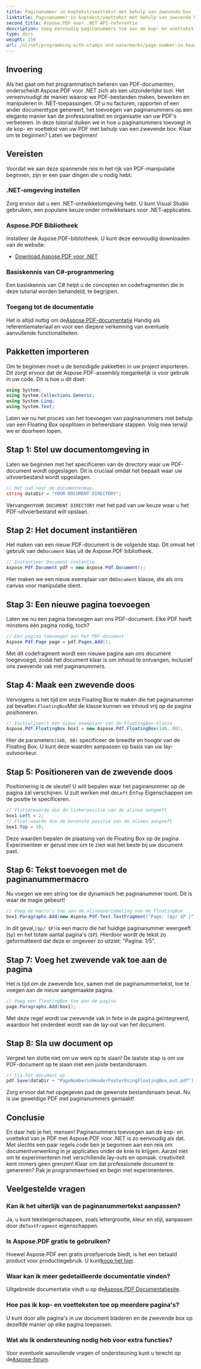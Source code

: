 ```yaml
---
title: Paginanummer in koptekst/voettekst met behulp van zwevende box
linktitle: Paginanummer in koptekst/voettekst met behulp van zwevende box
second_title: Aspose.PDF voor .NET API-referentie
description: Voeg eenvoudig paginanummers toe aan de kop- en voettekst van uw PDF met behulp van een zwevend vak met Aspose.PDF voor .NET in deze stapsgewijze zelfstudie.
type: docs
weight: 150
url: /nl/net/programming-with-stamps-and-watermarks/page-number-in-header-footer-using-floating-box/
---
```

## Invoering

Als het gaat om het programmatisch beheren van PDF-documenten, onderscheidt Aspose.PDF voor .NET zich als een uitzonderlijke tool. Het vereenvoudigt de manier waarop we PDF-bestanden maken, bewerken en manipuleren in .NET-toepassingen. Of u nu facturen, rapporten of een ander documenttype genereert, het toevoegen van paginanummers op een elegante manier kan de professionaliteit en organisatie van uw PDF's verbeteren. In deze tutorial duiken we in hoe u paginanummers toevoegt in de kop- en voettekst van uw PDF met behulp van een zwevende box. Klaar om te beginnen? Laten we beginnen!

## Vereisten

Voordat we aan deze spannende reis in het rijk van PDF-manipulatie beginnen, zijn er een paar dingen die u nodig hebt:

### .NET-omgeving instellen
Zorg ervoor dat u een .NET-ontwikkelomgeving hebt. U kunt Visual Studio gebruiken, een populaire keuze onder ontwikkelaars voor .NET-applicaties.

### Aspose.PDF Bibliotheek
Installeer de Aspose.PDF-bibliotheek. U kunt deze eenvoudig downloaden van de website:

- [Download Aspose.PDF voor .NET](https://releases.aspose.com/pdf/net/)

### Basiskennis van C#-programmering
Een basiskennis van C# helpt u de concepten en codefragmenten die in deze tutorial worden behandeld, te begrijpen.

### Toegang tot de documentatie
 Het is altijd nuttig om de[Aspose.PDF-documentatie](https://reference.aspose.com/pdf/net/) Handig als referentiemateriaal en voor een diepere verkenning van eventuele aanvullende functionaliteiten.

## Pakketten importeren

Om te beginnen moet u de benodigde pakketten in uw project importeren. Dit zorgt ervoor dat de Aspose.PDF-assembly toegankelijk is voor gebruik in uw code. Dit is hoe u dit doet:

```csharp
using System;
using System.Collections.Generic;
using System.Linq;
using System.Text;
```

Laten we nu het proces van het toevoegen van paginanummers met behulp van een Floating Box opsplitsen in beheersbare stappen. Volg mee terwijl we er doorheen lopen.

## Stap 1: Stel uw documentomgeving in

Laten we beginnen met het specificeren van de directory waar uw PDF-document wordt opgeslagen. Dit is cruciaal omdat het bepaalt waar uw uitvoerbestand wordt opgeslagen.

```csharp
// Het pad naar de documentenmap.
string dataDir = "YOUR DOCUMENT DIRECTORY";
```

 Vervangen`YOUR DOCUMENT DIRECTORY` met het pad van uw keuze waar u het PDF-uitvoerbestand wilt opslaan.

## Stap 2: Het document instantiëren

 Het maken van een nieuw PDF-document is de volgende stap. Dit omvat het gebruik van de`Document` klas uit de Aspose.PDF bibliotheek.

```csharp
// Instantieer Document-instantie
Aspose.Pdf.Document pdf = new Aspose.Pdf.Document();
```
 Hier maken we een nieuw exemplaar van de`Document` klasse, die als ons canvas voor manipulatie dient.

## Stap 3: Een nieuwe pagina toevoegen

Laten we nu een pagina toevoegen aan ons PDF-document. Elke PDF heeft minstens één pagina nodig, toch?

```csharp
// Een pagina toevoegen aan het PDF-document
Aspose.Pdf.Page page = pdf.Pages.Add();
```
Met dit codefragment wordt een nieuwe pagina aan ons document toegevoegd, zodat het document klaar is om inhoud te ontvangen, inclusief ons zwevende vak met paginanummers.

## Stap 4: Maak een zwevende doos

 Vervolgens is het tijd om onze Floating Box te maken die het paginanummer zal bevatten.`FloatingBox`Met de klasse kunnen we inhoud vrij op de pagina positioneren.

```csharp
// Initialiseert een nieuw exemplaar van de FloatingBox-klasse
Aspose.Pdf.FloatingBox box1 = new Aspose.Pdf.FloatingBox(140, 80);
```
 Hier de parameters`(140, 80)` specificeer de breedte en hoogte van de Floating Box. U kunt deze waarden aanpassen op basis van uw lay-outvoorkeur.

## Stap 5: Positioneren van de zwevende doos

 Positionering is de sleutel! U wilt bepalen waar het paginanummer op de pagina zal verschijnen. U zult werken met de`Left` En`Top` Eigenschappen om de positie te specificeren.

```csharp
// Vlotterwaarde die de linkerpositie van de alinea aangeeft
box1.Left = 2;
// Float-waarde die de bovenste positie van de alinea aangeeft
box1.Top = 10;
```
Deze waarden bepalen de plaatsing van de Floating Box op de pagina. Experimenteer er gerust mee om te zien wat het beste bij uw document past.

## Stap 6: Tekst toevoegen met de paginanummermacro

Nu voegen we een string toe die dynamisch het paginanummer toont. Dit is waar de magie gebeurt!

```csharp
// Voeg de macro's toe aan de alineaverzameling van de FloatingBox
box1.Paragraphs.Add(new Aspose.Pdf.Text.TextFragment("Page: ($p/ $P )"));
```
 In dit geval,`($p/ $P)`is een macro die het huidige paginanummer weergeeft (`$p`) en het totale aantal pagina's (`$P`). Hierdoor wordt de tekst zo geformatteerd dat deze er ongeveer zo uitziet: "Pagina: 1/5".

## Stap 7: Voeg het zwevende vak toe aan de pagina

Het is tijd om de zwevende box, samen met de paginanummertekst, toe te voegen aan de nieuw aangemaakte pagina.

```csharp
// Voeg een floatingBox toe aan de pagina
page.Paragraphs.Add(box1);
```
Met deze regel wordt uw zwevende vak in feite in de pagina geïntegreerd, waardoor het onderdeel wordt van de lay-out van het document. 

## Stap 8: Sla uw document op

Vergeet ten slotte niet om uw werk op te slaan! De laatste stap is om uw PDF-document op te slaan met een juiste bestandsnaam.

```csharp
// Sla het document op
pdf.Save(dataDir + "PageNumberinHeaderFooterUsingFloatingBox_out.pdf");
```
Zorg ervoor dat het opgegeven pad de gewenste bestandsnaam bevat. Nu is uw geweldige PDF met paginanummers gemaakt! 

## Conclusie

En daar heb je het, mensen! Paginanummers toevoegen aan de kop- en voettekst van je PDF met Aspose.PDF voor .NET is zo eenvoudig als dat. Met slechts een paar regels code ben je begonnen aan een reis om documentverwerking in je applicaties onder de knie te krijgen. Aarzel niet om te experimenteren met verschillende lay-outs en opmaak: creativiteit kent immers geen grenzen! Klaar om dat professionele document te genereren? Pak je programmeerhoed en begin met experimenteren.

## Veelgestelde vragen

### Kan ik het uiterlijk van de paginanummertekst aanpassen?  
 Ja, u kunt teksteigenschappen, zoals lettergrootte, kleur en stijl, aanpassen door de`TextFragment` eigenschappen.

### Is Aspose.PDF gratis te gebruiken?  
 Hoewel Aspose.PDF een gratis proefperiode biedt, is het een betaald product voor productiegebruik. U kunt[koop het hier](https://purchase.aspose.com/buy).

### Waar kan ik meer gedetailleerde documentatie vinden?  
 Uitgebreide documentatie vindt u op de[Aspose.PDF Documentatiesite](https://reference.aspose.com/pdf/net/).

### Hoe pas ik kop- en voetteksten toe op meerdere pagina's?  
U kunt door alle pagina's in uw document bladeren en de zwevende box op dezelfde manier op elke pagina toepassen.

### Wat als ik ondersteuning nodig heb voor extra functies?  
Voor eventuele aanvullende vragen of ondersteuning kunt u terecht op de[Aspose-forum](https://forum.aspose.com/c/pdf/10).